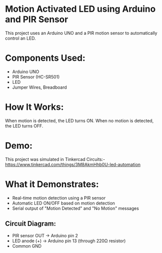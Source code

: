 # Motion Activated LED using Arduino and PIR Sensor

This project uses an Arduino UNO and a PIR motion sensor to automatically control an LED.

# Components Used:
- Arduino UNO
- PIR Sensor (HC-SR501)
- LED
- Jumper Wires, Breadboard

# How It Works:
When motion is detected, the LED turns ON. When no motion is detected, the LED turns OFF.

# Demo:
This project was simulated in Tinkercad Circuits:- https://www.tinkercad.com/things/3M8AkmHhb0U-led-automation

# What it Demonstrates:
- Real-time motion detection using a PIR sensor
- Automatic LED ON/OFF based on motion detection
- Serial output of "Motion Detected" and "No Motion" messages


## Circuit Diagram:
- PIR sensor OUT -> Arduino pin 2
- LED anode (+) -> Arduino pin 13 (through 220Ω resistor)
- Common GND
